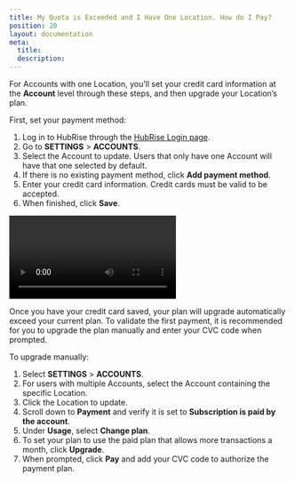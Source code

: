 ```yaml
---
title: My Quota is Exceeded and I Have One Location. How do I Pay?
position: 20
layout: documentation
meta:
  title:
  description:
---
```


For Accounts with one Location, you’ll set your credit card information at the **Account** level through these steps, and then upgrade your Location’s plan.

First, set your payment method:

1. Log in to HubRise through the [HubRise Login page](https://manager.hubrise.com/login).
2. Go to **SETTINGS** > **ACCOUNTS**.
3. Select the Account to update. Users that only have one Account will have that one selected by default.
4. If there is no existing payment method, click **Add payment method**.
5. Enter your credit card information. Credit cards must be valid to be accepted.
6. When finished, click **Save**.

<video controls title="Add payment type">
  <source src="../../images/040-en-settings-payment-add-payment-type.webm" type="video/webm"/>
</video>

Once you have your credit card saved, your plan will upgrade automatically exceed your current plan. To validate the first payment, it is recommended for you to upgrade the plan manually and enter your CVC code when prompted.

To upgrade manually:

1. Select **SETTINGS** > **ACCOUNTS**.
2. For users with multiple Accounts, select the Account containing the specific Location.
3. Click the Location to update.
4. Scroll down to **Payment** and verify it is set to **Subscription is paid by the account**.
5. Under **Usage**, select **Change plan**.
6. To set your plan to use the paid plan that allows more transactions a month, click **Upgrade**.
7. When prompted, click **Pay** and add your CVC code to authorize the payment plan.